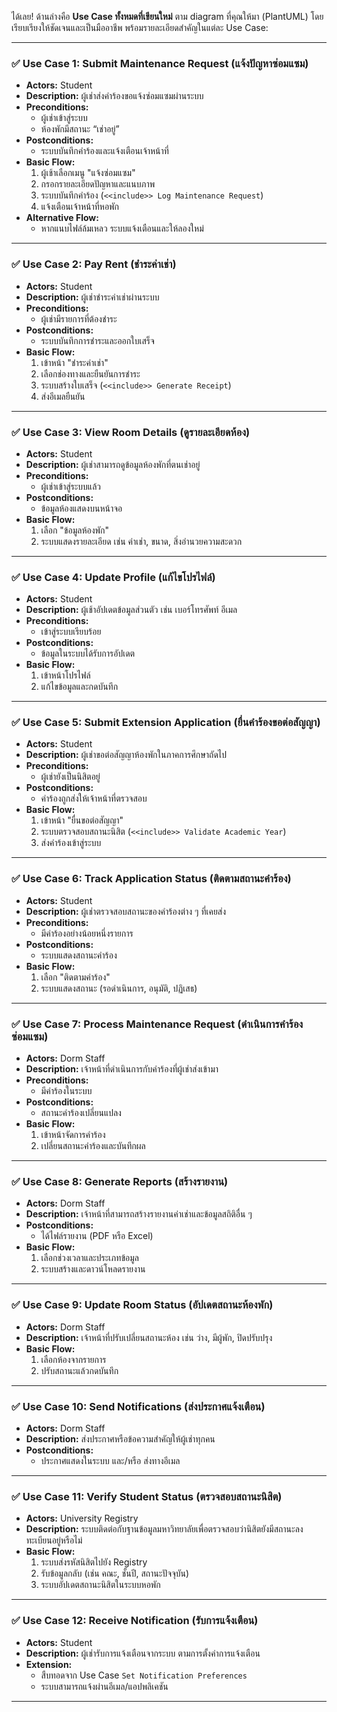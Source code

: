 ได้เลย! ด้านล่างคือ **Use Case ทั้งหมดที่เขียนใหม่** ตาม diagram ที่คุณให้มา (PlantUML) โดยเรียบเรียงให้ชัดเจนและเป็นมืออาชีพ พร้อมรายละเอียดสำคัญในแต่ละ Use Case:

---

### ✅ Use Case 1: **Submit Maintenance Request (แจ้งปัญหาซ่อมแซม)**  
- **Actors:** Student  
- **Description:** ผู้เช่าส่งคำร้องขอแจ้งซ่อมแซมผ่านระบบ  
- **Preconditions:**  
  - ผู้เช่าเข้าสู่ระบบ  
  - ห้องพักมีสถานะ “เช่าอยู่”  
- **Postconditions:**  
  - ระบบบันทึกคำร้องและแจ้งเตือนเจ้าหน้าที่  
- **Basic Flow:**  
  1. ผู้เช้าเลือกเมนู "แจ้งซ่อมแซม"  
  2. กรอกรายละเอียดปัญหาและแนบภาพ  
  3. ระบบบันทึกคำร้อง (`<<include>> Log Maintenance Request`)  
  4. แจ้งเตือนเจ้าหน้าที่หอพัก  
- **Alternative Flow:**  
  - หากแนบไฟล์ล้มเหลว ระบบแจ้งเตือนและให้ลองใหม่  

---

### ✅ Use Case 2: **Pay Rent (ชำระค่าเช่า)**  
- **Actors:** Student  
- **Description:** ผู้เช่าชำระค่าเช่าผ่านระบบ  
- **Preconditions:**  
  - ผู้เช่ามีรายการที่ต้องชำระ  
- **Postconditions:**  
  - ระบบบันทึกการชำระและออกใบเสร็จ  
- **Basic Flow:**  
  1. เข้าหน้า "ชำระค่าเช่า"  
  2. เลือกช่องทางและยืนยันการชำระ  
  3. ระบบสร้างใบเสร็จ (`<<include>> Generate Receipt`)  
  4. ส่งอีเมลยืนยัน  

---

### ✅ Use Case 3: **View Room Details (ดูรายละเอียดห้อง)**  
- **Actors:** Student  
- **Description:** ผู้เช่าสามารถดูข้อมูลห้องพักที่ตนเช่าอยู่  
- **Preconditions:**  
  - ผู้เช่าเข้าสู่ระบบแล้ว  
- **Postconditions:**  
  - ข้อมูลห้องแสดงบนหน้าจอ  
- **Basic Flow:**  
  1. เลือก "ข้อมูลห้องพัก"  
  2. ระบบแสดงรายละเอียด เช่น ค่าเช่า, ขนาด, สิ่งอำนวยความสะดวก  

---

### ✅ Use Case 4: **Update Profile (แก้ไขโปรไฟล์)**  
- **Actors:** Student  
- **Description:** ผู้เช้าอัปเดตข้อมูลส่วนตัว เช่น เบอร์โทรศัพท์ อีเมล  
- **Preconditions:**  
  - เข้าสู่ระบบเรียบร้อย  
- **Postconditions:**  
  - ข้อมูลในระบบได้รับการอัปเดต  
- **Basic Flow:**  
  1. เข้าหน้าโปรไฟล์  
  2. แก้ไขข้อมูลและกดบันทึก  

---

### ✅ Use Case 5: **Submit Extension Application (ยื่นคำร้องขอต่อสัญญา)**  
- **Actors:** Student  
- **Description:** ผู้เช่าขอต่อสัญญาห้องพักในภาคการศึกษาถัดไป  
- **Preconditions:**  
  - ผู้เช่ายังเป็นนิสิตอยู่  
- **Postconditions:**  
  - คำร้องถูกส่งให้เจ้าหน้าที่ตรวจสอบ  
- **Basic Flow:**  
  1. เข้าหน้า "ยื่นขอต่อสัญญา"  
  2. ระบบตรวจสอบสถานะนิสิต (`<<include>> Validate Academic Year`)  
  3. ส่งคำร้องเข้าสู่ระบบ  

---

### ✅ Use Case 6: **Track Application Status (ติดตามสถานะคำร้อง)**  
- **Actors:** Student  
- **Description:** ผู้เช่าตรวจสอบสถานะของคำร้องต่าง ๆ ที่เคยส่ง  
- **Preconditions:**  
  - มีคำร้องอย่างน้อยหนึ่งรายการ  
- **Postconditions:**  
  - ระบบแสดงสถานะคำร้อง  
- **Basic Flow:**  
  1. เลือก "ติดตามคำร้อง"  
  2. ระบบแสดงสถานะ (รอดำเนินการ, อนุมัติ, ปฏิเสธ)  

---

### ✅ Use Case 7: **Process Maintenance Request (ดำเนินการคำร้องซ่อมแซม)**  
- **Actors:** Dorm Staff  
- **Description:** เจ้าหน้าที่ดำเนินการกับคำร้องที่ผู้เช่าส่งเข้ามา  
- **Preconditions:**  
  - มีคำร้องในระบบ  
- **Postconditions:**  
  - สถานะคำร้องเปลี่ยนแปลง  
- **Basic Flow:**  
  1. เข้าหน้าจัดการคำร้อง  
  2. เปลี่ยนสถานะคำร้องและบันทึกผล  

---

### ✅ Use Case 8: **Generate Reports (สร้างรายงาน)**  
- **Actors:** Dorm Staff  
- **Description:** เจ้าหน้าที่สามารถสร้างรายงานค่าเช่าและข้อมูลสถิติอื่น ๆ  
- **Postconditions:**  
  - ได้ไฟล์รายงาน (PDF หรือ Excel)  
- **Basic Flow:**  
  1. เลือกช่วงเวลาและประเภทข้อมูล  
  2. ระบบสร้างและดาวน์โหลดรายงาน  

---

### ✅ Use Case 9: **Update Room Status (อัปเดตสถานะห้องพัก)**  
- **Actors:** Dorm Staff  
- **Description:** เจ้าหน้าที่ปรับเปลี่ยนสถานะห้อง เช่น ว่าง, มีผู้พัก, ปิดปรับปรุง  
- **Basic Flow:**  
  1. เลือกห้องจากรายการ  
  2. ปรับสถานะแล้วกดบันทึก  

---

### ✅ Use Case 10: **Send Notifications (ส่งประกาศแจ้งเตือน)**  
- **Actors:** Dorm Staff  
- **Description:** ส่งประกาศหรือข้อความสำคัญให้ผู้เช่าทุกคน  
- **Postconditions:**  
  - ประกาศแสดงในระบบ และ/หรือ ส่งทางอีเมล  

---

### ✅ Use Case 11: **Verify Student Status (ตรวจสอบสถานะนิสิต)**  
- **Actors:** University Registry  
- **Description:** ระบบติดต่อกับฐานข้อมูลมหาวิทยาลัยเพื่อตรวจสอบว่านิสิตยังมีสถานะลงทะเบียนอยู่หรือไม่  
- **Basic Flow:**  
  1. ระบบส่งรหัสนิสิตไปยัง Registry  
  2. รับข้อมูลกลับ (เช่น คณะ, ชั้นปี, สถานะปัจจุบัน)  
  3. ระบบอัปเดตสถานะนิสิตในระบบหอพัก  

---

### ✅ Use Case 12: **Receive Notification (รับการแจ้งเตือน)**  
- **Actors:** Student  
- **Description:** ผู้เช่ารับการแจ้งเตือนจากระบบ ตามการตั้งค่าการแจ้งเตือน  
- **Extension:**  
  - สืบทอดจาก Use Case `Set Notification Preferences`  
  - ระบบสามารถแจ้งผ่านอีเมล/แอปพลิเคชัน  

---